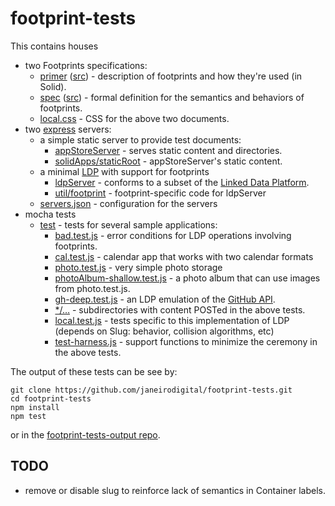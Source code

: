 # footprint-tests

This contains houses
* two Footprints specifications:
  * [primer](https://janeirodigital.github.io/footprints/primer) ([src](primer.html)) - description of footprints and how they're used (in Solid).
  * [spec](https://janeirodigital.github.io/footprints/spec) ([src](spec.html)) - formal definition for the semantics and behaviors of footprints.
  * [local.css](local.css) - CSS for the above two documents.
* two [express](https://expressjs.com/) servers:
  * a simple static server to provide test documents:
    * [appStoreServer](appStoreServer.js) - serves static content and directories.
    * [solidApps/staticRoot](solidApps/staticRoot) - appStoreServer's static content.
  * a minimal [LDP](https://www.w3.org/TR/ldp/) with support for footprints
    * [ldpServer](ldpServer.js) - conforms to a subset of the [Linked Data Platform](https://www.w3.org/TR/ldp/).
    * [util/footprint](util/footprint.js) - footprint-specific code for ldpServer
  * [servers.json](servers.json) - configuration for the servers
* mocha tests
  * [test](test) - tests for several sample applications:
    * [bad.test.js](test/bad.test.js) - error conditions for LDP operations involving footprints.
    * [cal.test.js](test/cal.test.js) - calendar app that works with two calendar formats
    * [photo.test.js](test/photo.test.js) - very simple photo storage
    * [photoAlbum-shallow.test.js](test/photoAlbum-shallow.test.js) - a photo album that can use images from photo.test.js.
    * [gh-deep.test.js](test/gh-deep.test.js) - an LDP emulation of the [GitHub API](https://developer.github.com/v3/).
    * [*/…](test) - subdirectories with content POSTed in the above tests.
    * [local.test.js](test/local.test.js) - tests specific to this implementation of LDP (depends on Slug: behavior, collision algorithms, etc)
    * [test-harness.js](test/test-harness.js) - support functions to minimize the ceremony in the above tests.

The output of these tests can be see by:
``` shell
git clone https://github.com/janeirodigital/footprint-tests.git
cd footprint-tests
npm install
npm test
```
or in the [footprint-tests-output repo](../../../footprint-tests-output).

## TODO

* remove or disable slug to reinforce lack of semantics in Container labels.
